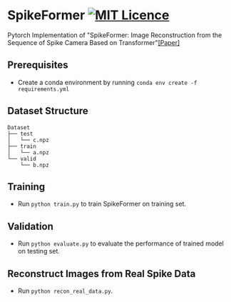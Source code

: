 # SpikeFormer [![MIT Licence](https://badges.frapsoft.com/os/mit/mit.svg?v=103)](https://opensource.org/licenses/mit-license.php)
Pytorch Implementation of "SpikeFormer: Image Reconstruction from the Sequence of Spike Camera Based on Transformer"[[Paper]](https://dl.acm.org/doi/abs/10.1145/3512388.3512399)

## Prerequisites
* Create a conda environment by running `conda env create -f requirements.yml`

## Dataset Structure
```
Dataset  
├── test  
│   └── c.npz  
├── train  
│   └── a.npz  
└── valid  
    └── b.npz  
```


## Training
* Run `python train.py` to train SpikeFormer on training set.

## Validation
* Run `python evaluate.py` to evaluate the performance of trained model on testing set.

## Reconstruct Images from Real Spike Data
* Run `python recon_real_data.py`.
